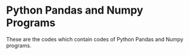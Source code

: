 # Python Pandas and Numpy Programs
These are the codes which contain codes of Python Pandas and Numpy programs.
